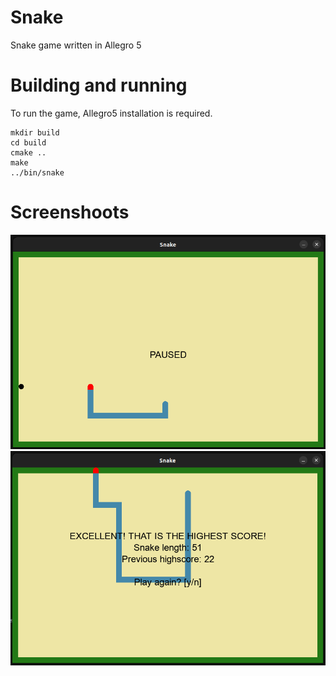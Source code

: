 # Snake
Snake game written in Allegro 5

# Building and running
To run the game, Allegro5 installation is required.

    mkdir build
    cd build
    cmake ..
    make
    ../bin/snake

# Screenshoots
![Screen 1](screenshoots/ss1.png)
![Screen 2](screenshoots/ss2.png)
